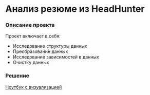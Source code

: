 # Анализ резюме из HeadHunter 

### Описание проекта
Проект включает в себя:
  - Исследование структуры данных
  - Преобразование данных
  - Исследование зависимостей в данных
  - Очистку данных

### Решение
[Ноутбук с визуализацией](https://github.com/BogdanTanchuk/Project_HH/blob/main/Project-1.ipynb)
